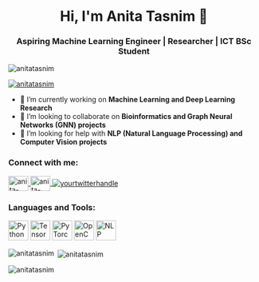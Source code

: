 <h1 align="center">Hi, I'm Anita Tasnim 👋</h1>
<h3 align="center">Aspiring Machine Learning Engineer | Researcher | ICT BSc Student</h3>

<p align="left"> 
  <img src="https://komarev.com/ghpvc/?username=anitatasnim&label=Profile%20views&color=0e75b6&style=flat" alt="anitatasnim" /> 
</p>

<p align="left"> 
  <a href="https://github.com/ryo-ma/github-profile-trophy">
    <img src="https://github-profile-trophy.vercel.app/?username=anitatasnim" alt="anitatasnim" />
  </a>
</p>

- 🔭 I’m currently working on **Machine Learning and Deep Learning Research**
- 👯 I’m looking to collaborate on **Bioinformatics and Graph Neural Networks (GNN) projects**
- 🤝 I’m looking for help with **NLP (Natural Language Processing) and Computer Vision projects**

<h3 align="left">Connect with me:</h3>
<p align="left">
  <a href="https://linkedin.com/in/anita-tasnim" target="blank">
    <img align="center" src="https://raw.githubusercontent.com/rahuldkjain/github-profile-readme-generator/master/src/images/icons/Social/linkedin.svg" alt="anita-tasnim" height="30" width="40" />
  </a>
  <a href="https://kaggle.com/anita-tasnim" target="blank">
    <img align="center" src="https://raw.githubusercontent.com/rahuldkjain/github-profile-readme-generator/master/src/images/icons/Social/kaggle.svg" alt="anita-tasnim" height="30" width="40" />
  </a>
  <a href="https://twitter.com/yourtwitterhandle" target="blank">
    <img align="center" src="https://img.shields.io/twitter/follow/?logo=twitter&style=for-the-badge" alt="yourtwitterhandle" />
  </a>
</p>

<h3 align="left">Languages and Tools:</h3>
<p align="left">
  <!-- Add skills and tools you're learning or using in ML and DL -->
  <img src="https://img.icons8.com/color/48/000000/python.png" alt="Python" width="40" height="40"/>
  <img src="https://img.icons8.com/color/48/000000/tensorflow.png" alt="TensorFlow" width="40" height="40"/>
  <img src="https://img.icons8.com/color/48/000000/pytorch.png" alt="PyTorch" width="40" height="40"/>
  <img src="https://img.icons8.com/color/48/000000/opencv.png" alt="OpenCV" width="40" height="40"/>
  <img src="https://img.icons8.com/color/48/000000/nlp.png" alt="NLP" width="40" height="40"/>
</p>

<p>
  <img align="left" src="https://github-readme-stats.vercel.app/api/top-langs?username=anitatasnim&show_icons=true&locale=en&layout=compact" alt="anitatasnim" />
</p>

<p>&nbsp;<img align="center" src="https://github-readme-stats.vercel.app/api?username=anitatasnim&show_icons=true&locale=en" alt="anitatasnim" /></p>

<p><img align="center" src="https://github-readme-streak-stats.herokuapp.com/?user=anitatasnim&" alt="anitatasnim" /></p>
